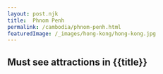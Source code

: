 ```yaml
---
layout: post.njk
title: 	Phnom Penh
permalink: /cambodia/phnom-penh.html
featuredImage: /_images/hong-kong/hong-kong.jpg
---
```

## Must see attractions in {{title}}
